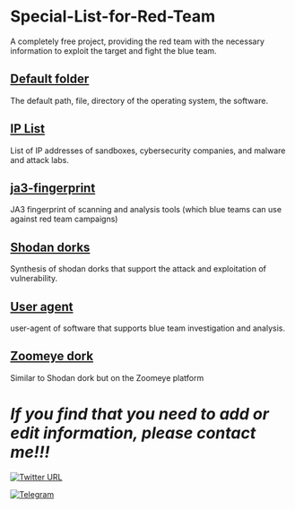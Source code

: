 # Special-List-for-Red-Team
A completely free project, providing the red team with the necessary information to exploit the target and fight the blue team.

## [Default folder](./Default-folder/)
The default path, file, directory of the operating system, the software.

## [IP List](./IP-List/)
List of IP addresses of sandboxes, cybersecurity companies, and malware and attack labs.

## [ja3-fingerprint](./ja3-fingerprint/)
JA3 fingerprint of scanning and analysis tools (which blue teams can use against red team campaigns)

## [Shodan dorks](./shodan-dorks/)
Synthesis of shodan dorks that support the attack and exploitation of vulnerability.

## [User agent](./user-agent/)
user-agent of software that supports blue team investigation and analysis.

## [Zoomeye dork](./zoomeye-dorks/)
Similar to Shodan dork but on the Zoomeye platform



# *If you find that you need to add or edit information, please contact me!!!*



[![Twitter URL](https://img.shields.io/twitter/url/https/twitter.com/bukotsunikki.svg?style=social&label=Follow%20%40bukotsunikki)](https://twitter.com/diepnhdotit)

[![Telegram](https://web.telegram.org/a/icon-192x192.png)](https://t.me/y4t0more)